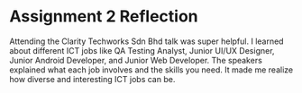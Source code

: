 <h1>Assignment 2 Reflection</h1>
<p>Attending the Clarity Techworks Sdn Bhd talk was super helpful. I learned about different ICT jobs like QA Testing Analyst, Junior UI/UX Designer, Junior Android Developer, and Junior Web Developer. The speakers explained what each job involves and the skills you need. It made me realize how diverse and interesting ICT jobs can be.</p>
